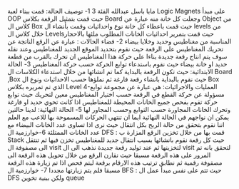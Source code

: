 مايا باسل عبدالله الفئة 3
1- توصيف الحالة: قمت ببناء لعبة Logic Magnets على مبدأ OOP حيث قمت بتمثيل الرقعة بكلاس Board وجعلت كل خانة منه عبارة عن Object من كلاس ال Box حيث قمت باعطاء كل خانة نوع واحداثيات وقمت بأنشاء ال levels من خلال كلاس ال Levelsحيث قمت بتمرير احداثيات الخانات المطلوب ملئها بالاحجار المناسبة من مغناطيس وحديد وخلايا بيضاء
2- فضاء الحالات : عبارة عن الرقع الناتجة عن تحريك المغناطيس على الرقعة حيث نقوم بتحديد الموقع الجديد للمغناطيس وعند نقله سوف يتم انتاج رقعة جديدة بناءا على حركة هذا المغناطيس ان تحرك بالقرب من قطعة حديد او خانة بيضاء حيث نقوم باستدعاء توابع الحركة حسب حركة المغناطيس
3- الحالة الابتدائية: حيث تكون الرقعة بالبداية كما تم انشائها من خلال استدعاء الكلاسات ال Board ,Box حيث نقوم بالبداية بانشاء رقعة فارغة ثم نملؤها حسب الاحداثيات ونوع ال Box الذي تم تمريره بكلاس Level 
4-العمليات والاجرائيات: هي عبارة عن مجموعة توابع مسؤولة عن حركة القطع في الرقعة حسب اختيار المغناطيس معين لتحريك حيث توابع حركة تقوم بفحص جميع الخانات المحيطة للمغناطيس اذا كانت تحوي حديد او فارغة وتحرك الخانات المجاورة حسب التوابع وحسب المجاور لها 
5- الحالة النهائية: لدينا حالتين يمكن ان نواجهم في الحالة النهائية ايما ان تنتهي الحركات المسموحة بها للاعب مع العلم اننا نقوم بتحقق من حالة الربح بكل انتقال حيث نرى اذا تساوى عدد الخانات البيضاء مع عدد الخانات الممتلئة 
6-خوارزمية ال DFS : قمت بها من خلال تخزين الرقع المزارة ب Stack حيث كل رقعة نقوم بانشائها بسبب انتقال جديد للمغناطيس تخزن فيها ثم تنتقل الى مصفوفة ال visit لتخزينها ثم عند توليد رقعة جديدة نذهب الى ال visit لتحقق بانه تم المرور على هذه الرقعة مسبقا حيث نقارن الرقع من خلال تحويل هذه الرقعة الى مصفوفة رقمية ثم نطابق ترتيب هذه الارقام برقعة ليتم فحص اذا تم زيارة هذه الرقعة مسبقا فلم يتم زيارتها مجددا 
7- خوارزمية ال BFS : حيث تتم على نفس مبدأ عمل ال DFS ولكن ببنية تخوين queue
